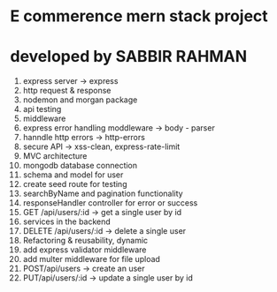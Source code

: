 # E commerence mern stack project 
# developed by SABBIR RAHMAN

1. express server  -> express
2. http request & response
3. nodemon and morgan package 
4. api testing
5. middleware 
6. express error handling moddleware -> body - parser
7. hanndle http errors  -> http-errors 
8. secure API -> xss-clean,  express-rate-limit
9. MVC architecture
10. mongodb database connection
11. schema and model for user
12. create seed route for testing
13. searchByName and pagination functionality
14. responseHandler controller for error or success
15. GET /api/users/:id -> get a single user by id
16. services in the backend
17. DELETE /api/users/:id -> delete a single user
18. Refactoring & reusability, dynamic
19. add express validator middleware
20. add multer middleware for file upload
21. POST/api/users -> create an user
22. PUT/api/users/:id -> update a single user by id